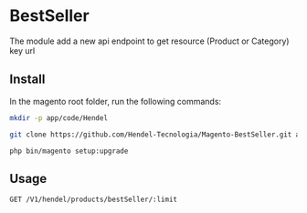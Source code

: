 # BestSeller

The module add a new api endpoint to get resource (Product or Category) key url

## Install

In the magento root folder, run the following commands:

```sh
mkdir -p app/code/Hendel
```

```sh
git clone https://github.com/Hendel-Tecnologia/Magento-BestSeller.git app/code/Hendel/BestSeller
```

```
php bin/magento setup:upgrade
```

## Usage

```
GET /V1/hendel/products/bestSeller/:limit
```
